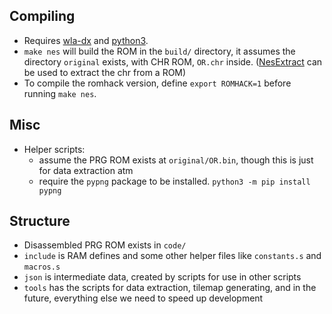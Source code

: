 ## Compiling
* Requires [wla-dx](https://github.com/vhelin/wla-dx) and [python3](https://www.python.org/).
* `make nes` will build the ROM in the `build/` directory, it assumes the directory `original` exists, with CHR ROM, `OR.chr` inside. ([NesExtract](https://github.com/X-death25/Nes-Extract) can be used to extract the chr from a ROM)
* To compile the romhack version, define `export ROMHACK=1` before running `make nes`.

## Misc
* Helper scripts:
    * assume the PRG ROM exists at `original/OR.bin`, though this is just for data extraction atm
    * require the `pypng` package to be installed. `python3 -m pip install pypng`

## Structure
* Disassembled PRG ROM exists in `code/`
* `include` is RAM defines and some other helper files like `constants.s` and `macros.s`
* `json` is intermediate data, created by scripts for use in other scripts
* `tools` has the scripts for data extraction, tilemap generating, and in the future, everything else we need to speed up development
